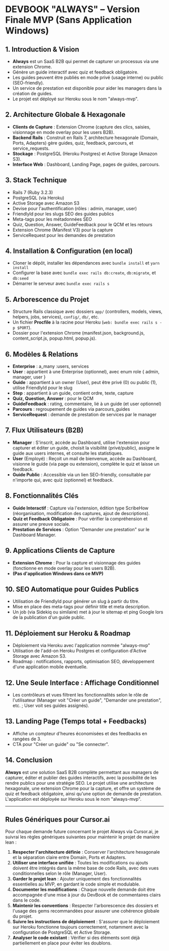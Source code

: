 # DEVBOOK "ALWAYS" – Version Finale MVP (Sans Application Windows)

## 1. Introduction & Vision
- **Always** est un SaaS B2B qui permet de capturer un processus via une extension Chrome.
- Génère un guide interactif avec quiz et feedback obligatoire.
- Les guides peuvent être publiés en mode privé (usage interne) ou public (SEO-friendly).
- Un service de prestation est disponible pour aider les managers dans la création de guides.
- Le projet est déployé sur Heroku sous le nom "always-mvp".

## 2. Architecture Globale & Hexagonale
- **Clients de Capture** : Extension Chrome (capture des clics, saisies, visionnage en mode overlay pour les users B2B).
- **Backend Rails** : Construit en Rails 7, architecture hexagonale (Domain, Ports, Adapters) gère guides, quiz, feedback, parcours, et service_requests.
- **Stockage** : PostgreSQL (Heroku Postgres) et Active Storage (Amazon S3).
- **Interface Web** : Dashboard, Landing Page, pages de guides, parcours.

## 3. Stack Technique
- Rails 7 (Ruby 3.2.3)
- PostgreSQL (via Heroku)
- Active Storage avec Amazon S3
- Devise pour l'authentification (rôles : admin, manager, user)
- FriendlyId pour les slugs SEO des guides publics
- Meta-tags pour les métadonnées SEO
- Quiz, Question, Answer, GuideFeedback pour le QCM et les retours
- Extension Chrome (Manifest V3) pour la capture
- ServiceRequest pour les demandes de prestation

## 4. Installation & Configuration (en local)
- Cloner le dépôt, installer les dépendances avec `bundle install` et `yarn install`
- Configurer la base avec `bundle exec rails db:create`, `db:migrate`, et `db:seed`
- Démarrer le serveur avec `bundle exec rails s`

## 5. Arborescence du Projet
- Structure Rails classique avec dossiers `app/` (controllers, models, views, helpers, jobs, services), `config/`, `db/`, etc.
- Un fichier **Procfile** à la racine pour Heroku (`web: bundle exec rails s -p $PORT`).
- Dossier pour l'extension Chrome (manifest.json, background.js, content_script.js, popup.html, popup.js).

## 6. Modèles & Relations
- **Enterprise** : a_many :users, services
- **User** : appartient à une Enterprise (optionnel), avec enum role { admin, manager, user }
- **Guide** : appartient à un owner (User), peut être privé (0) ou public (1), utilise FriendlyId pour le slug
- **Step** : appartient à un guide, contient ordre, texte, capture
- **Quiz, Question, Answer** : pour le QCM
- **GuideFeedback** : rating, commentaire, lié à un guide (et user optionnel)
- **Parcours** : regroupement de guides via parcours_guides
- **ServiceRequest** : demande de prestation de services par le manager

## 7. Flux Utilisateurs (B2B)
- **Manager** : S'inscrit, accède au Dashboard, utilise l'extension pour capturer et éditer un guide, choisit la visibilité (privé/public), assigne le guide aux users internes, et consulte les statistiques.
- **User** (Employé) : Reçoit un mail de bienvenue, accède au Dashboard, visionne le guide (via page ou extension), complète le quiz et laisse un feedback.
- **Guide Public** : Accessible via un lien SEO-friendly, consultable par n'importe qui, avec quiz (optionnel) et feedback.

## 8. Fonctionnalités Clés
- **Guide Interactif** : Capture via l'extension, édition type ScribeHow (réorganisation, modification des captures, ajout de descriptions).
- **Quiz et Feedback Obligatoire** : Pour vérifier la compréhension et assurer une preuve sociale.
- **Prestation de Services** : Option "Demander une prestation" sur le Dashboard Manager.

## 9. Applications Clients de Capture
- **Extension Chrome** : Pour la capture et visionnage des guides (fonctionne en mode overlay pour les users B2B).
- **(Pas d'application Windows dans ce MVP)**

## 10. SEO Automatique pour Guides Publics
- Utilisation de FriendlyId pour générer un slug à partir du titre.
- Mise en place des meta-tags pour définir title et meta description.
- Un job (via Sidekiq ou similaire) met à jour le sitemap et ping Google lors de la publication d'un guide public.

## 11. Déploiement sur Heroku & Roadmap
- Déploiement via Heroku avec l'application nommée "always-mvp"
- Utilisation de l'add-on Heroku Postgres et configuration d'Active Storage avec Amazon S3.
- Roadmap : notifications, rapports, optimisation SEO, développement d'une application mobile éventuelle.

## 12. Une Seule Interface : Affichage Conditionnel
- Les contrôleurs et vues filtrent les fonctionnalités selon le rôle de l'utilisateur (Manager voit "Créer un guide", "Demander une prestation", etc. ; User voit ses guides assignés).

## 13. Landing Page (Temps total + Feedbacks)
- Affiche un compteur d'heures économisées et des feedbacks en rangées de 3.
- CTA pour "Créer un guide" ou "Se connecter".

## 14. Conclusion
**Always** est une solution SaaS B2B complète permettant aux managers de capturer, éditer et publier des guides interactifs, avec la possibilité de les rendre publics pour une stratégie SEO. Le projet utilise une architecture hexagonale, une extension Chrome pour la capture, et offre un système de quiz et feedback obligatoire, ainsi qu'une option de demande de prestation. L'application est déployée sur Heroku sous le nom "always-mvp".

---

## Rules Génériques pour Cursor.ai

Pour chaque demande future concernant le projet Always via Cursor.ai, je suivrai les règles génériques suivantes pour maintenir le projet de manière lean :

1. **Respecter l'architecture définie** : Conserver l'architecture hexagonale et la séparation claire entre Domain, Ports et Adapters.
2. **Utiliser une interface unifiée** : Toutes les modifications ou ajouts doivent être intégrés dans la même base de code Rails, avec des vues conditionnelles selon le rôle (Manager, User).
3. **Garder le projet lean** : Ajouter uniquement des fonctionnalités essentielles au MVP, en gardant le code simple et modulable.
4. **Documenter les modifications** : Chaque nouvelle demande doit être accompagnée d'une mise à jour du DevBook et de commentaires clairs dans le code.
5. **Maintenir les conventions** : Respecter l'arborescence des dossiers et l'usage des gems recommandées pour assurer une cohérence globale du projet.
6. **Suivre les instructions de déploiement** : S'assurer que le déploiement sur Heroku fonctionne toujours correctement, notamment avec la configuration de PostgreSQL et Active Storage.
7. **Analyser le code existant** : Vérifier si des éléments sont déjà partiellement en place pour éviter les doublons. 